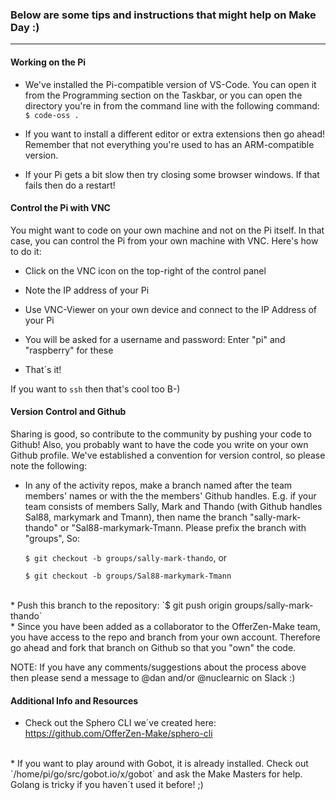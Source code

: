 ### Below are some tips and instructions that might help on Make Day :)

-----

#### Working on the Pi


* We've installed the Pi-compatible version of VS-Code. You can open it from the Programming section on the Taskbar, or you can open the directory you're in from the command line with the following command:
`$ code-oss .`

* If you want to install a different editor or extra extensions then go ahead! Remember that not everything you're used to has an ARM-compatible version.

* If your Pi gets a bit slow then try closing some browser windows. If that fails then do a restart!


#### Control the Pi with VNC

You might want to code on your own machine and not on the Pi itself. In that case, you can control the Pi from your own machine with VNC. Here's how to do it:

* Click on the VNC icon on the top-right of the control panel

* Note the IP address of your Pi

* Use VNC-Viewer on your own device and connect to the IP Address of your Pi

* You will be asked for a username and password: Enter "pi" and "raspberry" for these

* That´s it!

If you want to `ssh` then that's cool too B-)


#### Version Control and Github

Sharing is good, so contribute to the community by pushing your code to Github! Also, you probably want to have the code you write on your own Github profile. We've established a convention for version control, so please note the following:

* In any of the activity repos, make a branch named after the team members' names or with the the members' Github handles. E.g. if your team consists of members Sally, Mark and Thando (with Github handles Sal88, markymark and Tmann), then name the branch "sally-mark-thando" or "Sal88-markymark-Tmann. Please prefix the branch with "groups", So:

    `$ git checkout -b groups/sally-mark-thando`, or

    `$ git checkout -b groups/Sal88-markymark-Tmann`
<br>
* Push this branch to the repository:
    `$ git push origin groups/sally-mark-thando`
<br>
* Since you have been added as a collaborator to the OfferZen-Make team, you have access to the repo and branch from your own account. Therefore go ahead and fork that branch on Github so that you "own" the code.

NOTE: If you have any comments/suggestions about the process above then please send a message to @dan and/or @nuclearnic on Slack :)


#### Additional Info and Resources

* Check out the Sphero CLI we´ve created here: https://github.com/OfferZen-Make/sphero-cli
<br>
* If you want to play around with Gobot, it is already installed. Check out `/home/pi/go/src/gobot.io/x/gobot` and ask the Make Masters for help. Golang is tricky if you haven´t used it before! ;)
